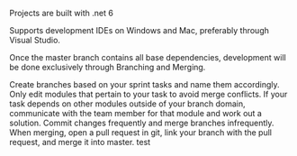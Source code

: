 Projects are built with .net 6

Supports development IDEs on Windows and Mac, preferably through Visual Studio. 

Once the master branch contains all base dependencies, development will be done exclusively through Branching and Merging. 

Create branches based on your sprint tasks and name them accordingly. Only edit modules that pertain to your task to avoid merge conflicts. 
If your task depends on other modules outside of your branch domain, communicate with the team member for that module and work out a solution. 
Commit changes frequently and merge branches infrequently. 
When merging, open a pull request in git, link your branch with the pull request, and merge it into master. 
test
